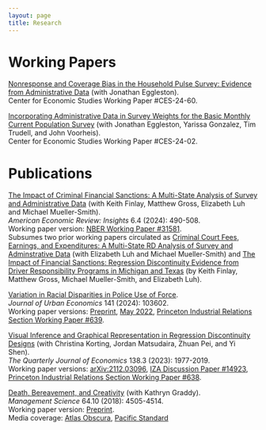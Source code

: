 ```yaml
---
layout: page
title: Research
---
```


# Working Papers
[Nonresponse and Coverage Bias in the Household Pulse Survey: Evidence from Administrative Data](https://www.census.gov/library/working-papers/2024/adrm/CES-WP-24-60.html) (with Jonathan Eggleston).  
Center for Economic Studies Working Paper #CES-24-60.  

[Incorporating Administrative Data in Survey Weights for the Basic Monthly Current Population Survey](https://www.census.gov/library/working-papers/2024/adrm/CES-WP-24-02.html) (with Jonathan Eggleston, Yarissa Gonzalez, Tim Trudell, and John Voorheis).  
Center for Economic Studies Working Paper #CES-24-02.  

# Publications
[The Impact of Criminal Financial Sanctions: A Multi-State Analysis of Survey and Administrative Data](https://www.aeaweb.org/articles?id=10.1257/aeri.20230413) (with Keith Finlay, Matthew Gross, Elizabeth Luh and Michael Mueller-Smith).  
*American Economic Review: Insights* 6.4 (2024): 490-508.  
Working paper version: [NBER Working Paper #31581](https://www.nber.org/papers/w31581).  
Subsumes two prior working papers circulated as [Criminal Court Fees, Earnings, and Expenditures: A Multi-State RD Analysis of Survey and Adminstrative Data](https://www.census.gov/library/working-papers/2023/adrm/CES-WP-23-06.html) (with Elizabeth Luh and Michael Mueller-Smith) and [The Impact of Financial Sanctions: Regression Discontinuity Evidence from Driver Responsibility Programs in Michigan and Texas](http://sites.lsa.umich.edu/mgms/wp-content/uploads/sites/283/2023/01/CJARS_FinSanc_DRF_20230119.pdf) (by Keith Finlay, Matthew Gross, Michael Mueller-Smith, and Elizabeth Luh).  

[Variation in Racial Disparities in Police Use of Force](https://www.sciencedirect.com/science/article/abs/pii/S0094119023000724).  
*Journal of Urban Economics* 141 (2024): 103602.  
Working paper versions: [Preprint](research/lieberman_police_force_preprint.pdf), [May 2022](research/lieberman_police_force.pdf), [Princeton Industrial Relations Section Working Paper #639](http://arks.princeton.edu/ark:/88435/dsp01h128nh61r).  

[Visual Inference and Graphical Representation in Regression Discontinuity Designs](https://academic.oup.com/qje/advance-article-abstract/doi/10.1093/qje/qjad011/7068116) (with Christina Korting, Jordan Matsudaira, Zhuan Pei, and Yi Shen).  
*The Quarterly Journal of Economics* 138.3 (2023): 1977-2019.  
Working paper versions: [arXiv:2112.03096](https://arxiv.org/abs/2112.03096), [IZA Discussion Paper #14923](https://docs.iza.org/dp14923.pdf), [Princeton Industrial Relations Section Working Paper #638](http://arks.princeton.edu/ark:/88435/dsp013j3335157).  
  
[Death, Bereavement, and Creativity](https://pubsonline.informs.org/doi/abs/10.1287/mnsc.2017.2850) (with Kathryn Graddy).  
*Management Science* 64.10 (2018): 4505-4514.  
Working paper version: [Preprint](research/graddy-lieberman-death-bereavement-creativity.pdf).  
Media coverage: [Atlas Obscura](https://www.atlasobscura.com/articles/study-art-misery-grief-depression-goya-picasso), [Pacific Standard](https://psmag.com/news/misery-may-inhibit-creativity)


